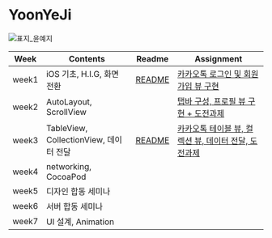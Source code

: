 # YoonYeJi
![표지_윤예지](https://user-images.githubusercontent.com/60260284/113490331-3403bc80-9504-11eb-9dc3-6614b01598b1.png)

| Week | Contents | Readme |Assignment|
|--|--|--|--|
|week1|iOS 기초, H.I.G, 화면 전환  |[README](https://github.com/28th-BE-SOPT-iOS-Part/YoonYeJi/blob/main/seminar/week1/readme.md)|[카카오톡 로그인 및 회원가입 뷰 구현](https://github.com/28th-BE-SOPT-iOS-Part/YoonYeJi/blob/main/assignment/README/week1%20Readme.md)|
|week2|AutoLayout, ScrollView ||[탭바 구성, 프로필 뷰 구현 + 도전과제](https://github.com/28th-BE-SOPT-iOS-Part/YoonYeJi/blob/main/assignment/README/week2%20Readme.md)|
|week3|TableView, CollectionView, 데이터 전달 |[README](https://github.com/28th-BE-SOPT-iOS-Part/YoonYeJi/tree/main/seminar/sopt_week3)|[카카오톡 테이블 뷰, 컬렉션 뷰, 데이터 전달, 도전과제](https://github.com/28th-BE-SOPT-iOS-Part/YoonYeJi/blob/main/assignment/README/week3%20Readme.md)|
|week4|networking, CocoaPod|
|week5|디자인 합동 세미나|
|week6|서버 합동 세미나|
|week7|UI 설계, Animation|

